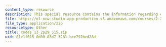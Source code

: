 ```yaml
---
content_type: resource
description: This special resource contains the information regarding codes 13.
file: https://ol-ocw-studio-app-production.s3.amazonaws.com/courses/2-29-numerical-fluid-mechanics-spring-2015/81e1f0150d0083d73281bce792bed28d_codes_13_2p29_S15.zip
file_type: application/zip
resourcetype: Other
title: codes_13_2p29_S15.zip
uid: 81e1f015-0d00-83d7-3281-bce792bed28d
---
```

